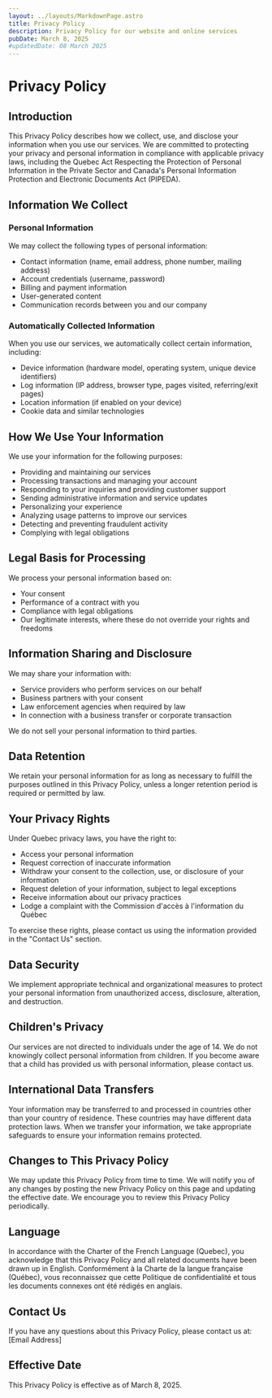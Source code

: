 ```yaml
---
layout: ../layouts/MarkdownPage.astro
title: Privacy Policy
description: Privacy Policy for our website and online services
pubDate: March 8, 2025
#updatedDate: 08 March 2025
---
```


# Privacy Policy

## Introduction

This Privacy Policy describes how we collect, use, and disclose your information when you use our services. We are committed to protecting your privacy and personal information in compliance with applicable privacy laws, including the Quebec Act Respecting the Protection of Personal Information in the Private Sector and Canada's Personal Information Protection and Electronic Documents Act (PIPEDA).

## Information We Collect

### Personal Information

We may collect the following types of personal information:

- Contact information (name, email address, phone number, mailing address)
- Account credentials (username, password)
- Billing and payment information
- User-generated content
- Communication records between you and our company

### Automatically Collected Information

When you use our services, we automatically collect certain information, including:

- Device information (hardware model, operating system, unique device identifiers)
- Log information (IP address, browser type, pages visited, referring/exit pages)
- Location information (if enabled on your device)
- Cookie data and similar technologies

## How We Use Your Information

We use your information for the following purposes:

- Providing and maintaining our services
- Processing transactions and managing your account
- Responding to your inquiries and providing customer support
- Sending administrative information and service updates
- Personalizing your experience
- Analyzing usage patterns to improve our services
- Detecting and preventing fraudulent activity
- Complying with legal obligations

## Legal Basis for Processing

We process your personal information based on:

- Your consent
- Performance of a contract with you
- Compliance with legal obligations
- Our legitimate interests, where these do not override your rights and freedoms

## Information Sharing and Disclosure

We may share your information with:

- Service providers who perform services on our behalf
- Business partners with your consent
- Law enforcement agencies when required by law
- In connection with a business transfer or corporate transaction

We do not sell your personal information to third parties.

## Data Retention

We retain your personal information for as long as necessary to fulfill the purposes outlined in this Privacy Policy, unless a longer retention period is required or permitted by law.

## Your Privacy Rights

Under Quebec privacy laws, you have the right to:

- Access your personal information
- Request correction of inaccurate information
- Withdraw your consent to the collection, use, or disclosure of your information
- Request deletion of your information, subject to legal exceptions
- Receive information about our privacy practices
- Lodge a complaint with the Commission d'accès à l'information du Québec

To exercise these rights, please contact us using the information provided in the "Contact Us" section.

## Data Security

We implement appropriate technical and organizational measures to protect your personal information from unauthorized access, disclosure, alteration, and destruction.

## Children's Privacy

Our services are not directed to individuals under the age of 14. We do not knowingly collect personal information from children. If you become aware that a child has provided us with personal information, please contact us.

## International Data Transfers

Your information may be transferred to and processed in countries other than your country of residence. These countries may have different data protection laws. When we transfer your information, we take appropriate safeguards to ensure your information remains protected.

## Changes to This Privacy Policy

We may update this Privacy Policy from time to time. We will notify you of any changes by posting the new Privacy Policy on this page and updating the effective date. We encourage you to review this Privacy Policy periodically.

## Language

In accordance with the Charter of the French Language (Quebec), you acknowledge that this Privacy Policy and all related documents have been drawn up in English. Conformément à la Charte de la langue française (Québec), vous reconnaissez que cette Politique de confidentialité et tous les documents connexes ont été rédigés en anglais.

## Contact Us

If you have any questions about this Privacy Policy, please contact us at: [Email Address]

## Effective Date

This Privacy Policy is effective as of March 8, 2025.
